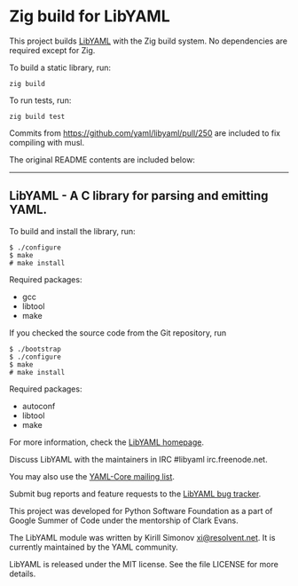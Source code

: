 # Zig build for LibYAML

This project builds [LibYAML](https://github.com/yaml/libyaml) with the Zig build system. No
dependencies are required except for Zig.

To build a static library, run:

```
zig build
```

To run tests, run:

```
zig build test
```

Commits from https://github.com/yaml/libyaml/pull/250 are included to fix compiling with musl.

The original README contents are included below:

---

## LibYAML - A C library for parsing and emitting YAML.

To build and install the library, run:

    $ ./configure
    $ make
    # make install

Required packages:

- gcc
- libtool
- make

If you checked the source code from the Git repository, run

    $ ./bootstrap
    $ ./configure
    $ make
    # make install

Required packages:

- autoconf
- libtool
- make

For more information, check the [LibYAML
homepage](https://github.com/yaml/libyaml).

Discuss LibYAML with the maintainers in IRC #libyaml irc.freenode.net.

You may also use the [YAML-Core mailing
list](http://lists.sourceforge.net/lists/listinfo/yaml-core).

Submit bug reports and feature requests to the [LibYAML bug
tracker](https://github.com/yaml/libyaml/issues/new).

This project was developed for Python Software Foundation as a part of Google
Summer of Code under the mentorship of Clark Evans.

The LibYAML module was written by Kirill Simonov <xi@resolvent.net>.
It is currently maintained by the YAML community.

LibYAML is released under the MIT license.
See the file LICENSE for more details.
